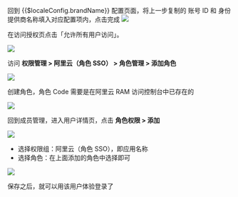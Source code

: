 <IntegrationDetailCard :title="`配置 ${$localeConfig.brandName} 用户`">

回到 {{$localeConfig.brandName}} 配置页面，将上一步复制的 账号 ID 和 身份提供商名称填入对应配置项内，点击完成
![](~@imagesZhCn/integration/aliyun-role-sso/1-3.png)

在访问授权页点击「允许所有用户访问」。

![](~@imagesZhCn/integration/aliyun-role-sso/3-1.png)

访问 **权限管理 &gt; 阿里云（角色 SSO） &gt; 角色管理 &gt; 添加角色**

![](~@imagesZhCn/integration/aliyun-role-sso/3-2.png)

创建角色，角色 Code 需要是在阿里云 RAM 访问控制台中已存在的

![](~@imagesZhCn/integration/aliyun-role-sso/3-3.png)

回到成员管理，进入用户详情页，点击 **角色权限 &gt; 添加**

![](~@imagesZhCn/integration/aliyun-role-sso/3-4.png)

- 选择权限组：阿里云（角色 SSO），即应用名称
- 选择角色：在上面添加的角色中选择即可

![](~@imagesZhCn/integration/aliyun-role-sso/3-5.png)

保存之后，就可以用该用户体验登录了

</IntegrationDetailCard>

